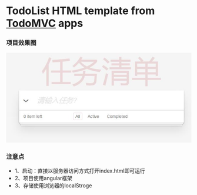 # TodoList HTML template from  [TodoMVC](http://todomvc.com) apps
### 项目效果图 
![image](readme/index.jpg)
### 注意点
+ 1、启动：直接以服务器访问方式打开index.html即可运行
+ 2、项目使用angular框架
+ 3、存储使用浏览器的localStroge
